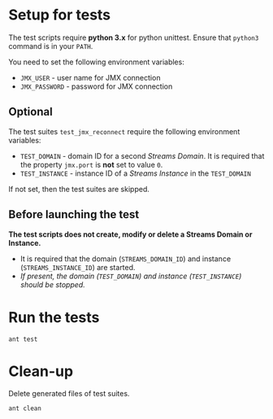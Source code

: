 # Setup for tests

The test scripts require **python 3.x** for python unittest. Ensure that `python3` command is in your `PATH`.

You need to set the following environment variables:

* `JMX_USER` - user name for JMX connection
* `JMX_PASSWORD` - password for JMX connection

## Optional 

The test suites `test_jmx_reconnect` require the following environment variables:

* `TEST_DOMAIN` - domain ID for a second *Streams Domain*. It is required that the property `jmx.port` is **not** set to value `0`.
* `TEST_INSTANCE` - instance ID of a *Streams Instance* in the `TEST_DOMAIN`

If not set, then the test suites are skipped.

## Before launching the test

**The test scripts does not create, modify or delete a Streams Domain or Instance.**

* It is required that the domain (`STREAMS_DOMAIN_ID`) and instance (`STREAMS_INSTANCE_ID`) are started.
* *If present, the domain (`TEST_DOMAIN`) and instance (`TEST_INSTANCE`) should be stopped.*


# Run the tests
```
ant test
```


# Clean-up

Delete generated files of test suites.
```
ant clean
```
